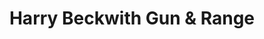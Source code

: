 ---
title: "Harry Beckwith Gun & Range"
url: /micanopy/harry-beckwith-gun-und-range/
shop: Waffen
---